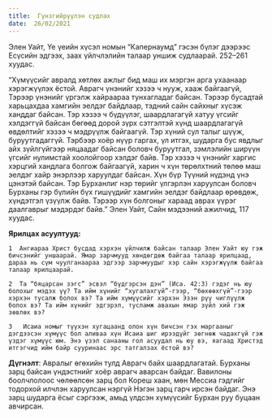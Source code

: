```yaml
---
title:  Гүнзгийрүүлэн судлах
date:  26/02/2021
---
```


Элен Уайт, Үе үеийн хүсэл номын “Капернаумд” гэсэн бүлэг дээрээс Есүсийн эдгээх, заах үйлчлэлийн талаар уншиж судлаарай. 252–261 хуудас.

“Хүмүүсийг авралд хөтлөх ажлыг бид маш их мэргэн арга ухаанаар хэрэгжүүлэх ёстой. Аврагч үнэнийг хэзээ ч нууж, хааж байгаагүй, Тэрээр үнэнийг үргэлж хайраараа тунхагладаг байсан. Тэрээр бусадтай харьцахдаа хамгийн эелдэг байдлаар, тэдний сайн сайхныг хүсэж ханддаг байсан. Тэр хэзээ ч бүдүүлэг, шаардлагагүй хатуу үгсийг хэлдэггүй байсан бөгөөд дорой зүрх сэтгэлтэй хүнд шаардлагагүй өвдөлтийг хэзээ ч мэдрүүлж байгаагүй. Тэр хүний сул талыг шүүж, буруутгадаггүй. Тэрбээр хоёр нүүр гаргах, үл итгэх, шударга бус явдлыг айх зүйлгүйгээр няцаадаг байсан боловч буруутгал, зэмлэлийн ширүүн үгсийг нулимстай хоолойгоор хэлдэг байв. Тэр хэзээ ч үнэнийг харгис хэрцгий хандлага болгож байгаагүй, харин ч хүн төрөлхтний төлөө маш эелдэг хайр энэрлээр харуулдаг байсан. Хүн бүр Түүний нүдэнд үнэ цэнэтэй байсан. Тэр Бурханлиг нэр төрийг үлгэрлэн харуулсан боловч Бурханы гэр бүлийн бүх гишүүдийг хамгийн эелдэг байдлаар өрөвдөж, хүндэтгэл үзүүлж байв. Тэрээр хүн болгоныг хараад аврах үүрэг даалгаврыг мэдэрдэг байв.” Элен Уайт, Сайн мэдээний ажилчид, 117 хуудас.

**Ярилцах асуултууд:**

`1  Ангиараа Христ бусдад хэрхэн үйлчилж байсан талаар Элен Уайт юу гэж бичсэнийг уншаарай. Ямар зарчмууд хөндөгдөж байгаа талаар ярилцаад, дараа нь сүм чуулганаараа эдгээр зарчмуудыг хэр сайн хэрэгжүүлж байгаа талаар ярилцаарай.`

`2  Та “бяцарсан зэгс” эсвэл “бүдгэрсэн дэн” (Иса. 42:3) гэдэг нь юу болохыг мэдэх үү? Та ийм хүнийг “хугалахгүй”-гээр, “бөхөөхгүй”-гээр хэрхэн тусалж болох вэ? Та ийм хүмүүсийг хэрхэн Эзэн рүү чиглүүлж болох вэ? Та ийм хүнийг эдгэрэл, тусламж авахын ямар зүйл хий гэж зөвлөх вэ?`

`3   Исаиа номыг түүхэн хугацаанд олон хүн бичсэн гэх маргааныг дэгдээсэн хүмүүс бол аливаа хүн Исаиа шиг ирээдүйг зөгнөж чадахгүй гэж үздэг хүмүүс юм. Энэ үзэл санааны гол асуудал нь юу вэ, яагаад Христэд итгэгчид ийм байр сууринаас эрс татгалзах ёстой вэ?`

**Дүгнэлт**: Авралыг өгөхийн тулд Аврагч байх шаардлагатай. Бурханы зарц байсан үндэстнийг хоёр аврагч аварсан байдаг. Вавилоны боолчлолоос чөлөөлсөн зарц бол Кореш хаан, мөн Мессиа гэдгийг тодорхой илчлэн харуулсан нэргүй Нэгэн зарц гарч ирсэн байдаг. Энэ зарц шударга ёсыг сэргээж, амьд үлдсэн хүмүүсийг Бурхан руу буцаан авчирсан.